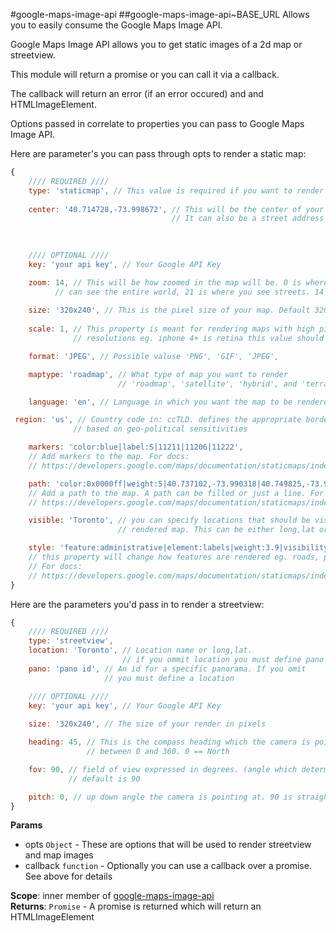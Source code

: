 <a name="module_google-maps-image-api"></a>
#google-maps-image-api
<a name="module_google-maps-image-api..BASE_URL"></a>
##google-maps-image-api~BASE_URL
Allows you to easily consume the Google Maps Image API.

Google Maps Image API allows you to get static images of a 2d map or streetview.

This module will return a promise or you can call it via a callback.

The callback will return an error (if an error occured) and and HTMLImageElement.

Options passed in correlate to properties you can pass to Google Maps Image API.

Here are parameter's you can pass through opts to render a static map:

```javascript
{
	//// REQUIRED ////
	type: 'staticmap', // This value is required if you want to render a static map
	
	center: '40.714728,-73.998672', // This will be the center of your image. 
									// It can also be a street address
 

	
	//// OPTIONAL ////
	key: 'your api key', // Your Google API Key

	zoom: 14, // This will be how zoomed in the map will be. 0 is where you 
 		  // can see the entire world, 21 is where you see streets. 14 is default
 		  
	size: '320x240', // This is the pixel size of your map. Default 320x240
	
	scale: 1, // This property is meant for rendering maps with high pixel 
			  // resolutions eg. iphone 4+ is retina this value should be set to 2

	format: 'JPEG', // Possible valuse 'PNG', 'GIF', 'JPEG',

	maptype: 'roadmap', // What type of map you want to render 
						// 'roadmap', 'satellite', 'hybrid', and 'terrain'

	language: 'en', // Language in which you want the map to be rendered

 region: 'us', // Country code in: ccTLD. defines the appropriate borders to display, 
 			  // based on geo-political sensitivities

	markers: 'color:blue|label:S|11211|11206|11222',
	// Add markers to the map. For docs:
	// https://developers.google.com/maps/documentation/staticmaps/index#Markers

	path: 'color:0x0000ff|weight:5|40.737102,-73.990318|40.749825,-73.987963',
	// Add a path to the map. A path can be filled or just a line. For docs:
	// https://developers.google.com/maps/documentation/staticmaps/index#Paths

	visible: 'Toronto', // you can specify locations that should be visible on the 
				 		// rendered map. This can be either long,lat or a location name

	style: 'feature:administrative|element:labels|weight:3.9|visibility:on|inverse_lightness:true', 
	// this property will change how features are rendered eg. roads, parks, etc.
	// For docs:
	// https://developers.google.com/maps/documentation/staticmaps/index#StyledMaps
}
```

Here are the parameters you'd pass in to render a streetview:
```javascript
{
	//// REQUIRED ////
	type: 'streetview',
	location: 'Toronto', // Location name or long,lat. 
						 // if you ommit location you must define pano
	pano: 'pano id', // An id for a specific panorama. If you omit 
					 // you must define a location

	//// OPTIONAL ////
	key: 'your api key', // Your Google API Key
	
	size: '320x240', // The size of your render in pixels

	heading: 45, // This is the compass heading which the camera is pointing at
				 // between 0 and 360. 0 == North

	fov: 90, // field of view expressed in degrees. (angle which determines how much you see)
			 // default is 90

	pitch: 0, // up down angle the camera is pointing at. 90 is straight up and -90 is straight down
}
```

**Params**

- opts `Object` - These are options that will be used to render streetview and map images  
- callback `function` - Optionally you can use a callback over a promise. See above for details  

**Scope**: inner member of [google-maps-image-api](#module_google-maps-image-api)  
**Returns**: `Promise` - A promise is returned which will return an HTMLImageElement  
